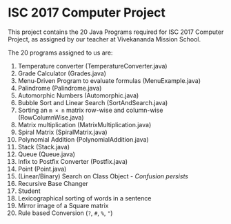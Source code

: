 # ISC 2017 Computer Project

This project contains the 20 Java Programs required for ISC 2017 Computer
Project, as assigned by our teacher at Vivekananda Mission School.

The 20 programs assigned to us are:

1. Temperature converter (TemperatureConverter.java)
2. Grade Calculator (Grades.java)
3. Menu-Driven Program to evaluate formulas (MenuExample.java)
4. Palindrome (Palindrome.java)
5. Automorphic Numbers (Automorphic.java)
6. Bubble Sort and Linear Search (SortAndSearch.java)
7. Sorting an `m × n` matrix row-wise and column-wise (RowColumnWise.java)
8. Matrix multiplication (MatrixMultiplication.java)
9. Spiral Matrix (SpiralMatrix.java)
10. Polynomial Addition (PolynomialAddition.java)
11. Stack (Stack.java)
12. Queue (Queue.java)
13. Infix to Postfix Converter (Postfix.java)
14. Point (Point.java)
15. (Linear/Binary) Search on Class Object - *Confusion persists*
16. Recursive Base Changer
17. Student
18. Lexicographical sorting of words in a sentence
19. Mirror image of a Square matrix
20. Rule based Conversion (`?`, `#`, `%`, `"`) 
